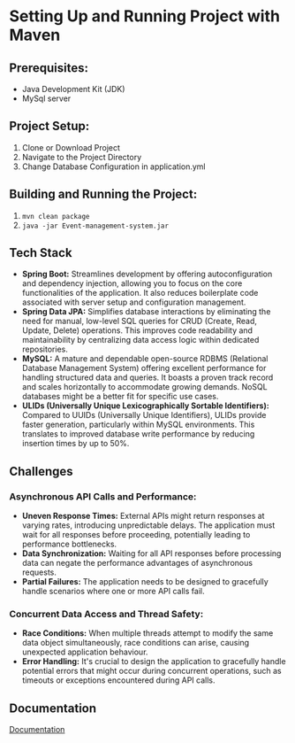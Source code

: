 # Setting Up and Running Project with Maven

## Prerequisites:

* Java Development Kit (JDK)
* MySql server

## Project Setup:

1. Clone or Download Project
2. Navigate to the Project Directory
3. Change Database Configuration in application.yml

## Building and Running the Project:

1. `mvn clean package`
2. `java -jar Event-management-system.jar`

## Tech Stack

* **Spring Boot:** Streamlines development by offering autoconfiguration and dependency injection, allowing you to focus on the core functionalities of the application. It also reduces boilerplate code associated with server setup and configuration management.
* **Spring Data JPA:** Simplifies database interactions by eliminating the need for manual, low-level SQL queries for CRUD (Create, Read, Update, Delete) operations. This improves code readability and maintainability by centralizing data access logic within dedicated repositories.
* **MySQL:** A mature and dependable open-source RDBMS (Relational Database Management System) offering excellent performance for handling structured data and queries. It boasts a proven track record and scales horizontally to accommodate growing demands. NoSQL databases might be a better fit for specific use cases.
* **ULIDs (Universally Unique Lexicographically Sortable Identifiers):** Compared to UUIDs (Universally Unique Identifiers), ULIDs provide faster generation, particularly within MySQL environments. This translates to improved database write performance by reducing insertion times by up to 50%.

## Challenges

### Asynchronous API Calls and Performance:

* **Uneven Response Times:** External APIs might return responses at varying rates, introducing unpredictable delays. The application must wait for all responses before proceeding, potentially leading to performance bottlenecks.
* **Data Synchronization:** Waiting for all API responses before processing data can negate the performance advantages of asynchronous requests.
* **Partial Failures:** The application needs to be designed to gracefully handle scenarios where one or more API calls fail.

### Concurrent Data Access and Thread Safety:

* **Race Conditions:** When multiple threads attempt to modify the same data object simultaneously, race conditions can arise, causing unexpected application behaviour.
* **Error Handling:** It's crucial to design the application to gracefully handle potential errors that might occur during concurrent operations, such as timeouts or exceptions encountered during API calls.

## Documentation

[Documentation](https://documenter.getpostman.com/view/27597906/2sA35G534s)
